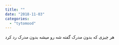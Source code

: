 ```yaml
---
title: ""
date: "2018-11-03"
categories: 
  - "tytomood"
---
```


هر چیزی که بدون مدرک گفته شه رو میشه بدون مدرک رد کرد
